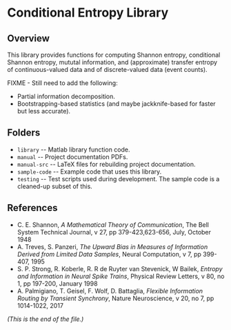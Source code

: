# Conditional Entropy Library

## Overview

This library provides functions for computing Shannon entropy, conditional
Shannon entropy, mututal information, and (approximate) transfer entropy
of continuous-valued data and of discrete-valued data (event counts).

FIXME - Still need to add the following:
* Partial information decomposition.
* Bootstrapping-based statistics (and maybe jackknife-based for faster but
less accurate).

## Folders

* `library` -- Matlab library function code.
* `manual` -- Project documentation PDFs.
* `manual-src` -- LaTeX files for rebuilding project documentation.
* `sample-code` -- Example code that uses this library.
* `testing` -- Test scripts used during development. The sample code is a
cleaned-up subset of this.

## References

* C. E. Shannon, _A Mathematical Theory of Communication_,
The Bell System Technical Journal,
v 27, pp 379-423,623-656, July, October 1948
* A. Treves, S. Panzeri, _The Upward Bias in Measures of Information
Derived from Limited Data Samples_,
Neural Computation, v 7, pp 399-407, 1995
* S. P. Strong, R. Koberle, R. R de Ruyter van Stevenick, W Bailek,
_Entropy and Information in Neural Spike Trains_,
Physical Review Letters, v 80, no 1, pp 197-200, January 1998
* A. Palmigiano, T. Geisel, F. Wolf, D. Battaglia,
_Flexible Information Routing by Transient Synchrony_,
Nature Neuroscience, v 20, no 7, pp 1014-1022, 2017

_(This is the end of the file.)_
